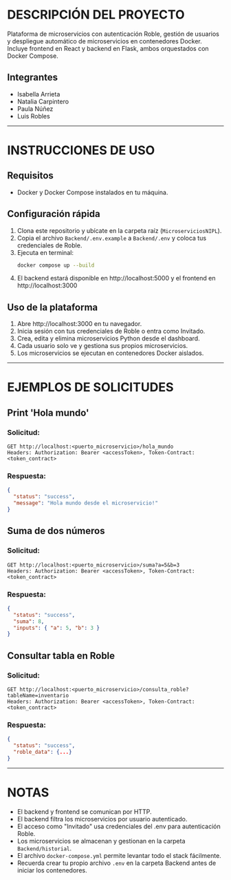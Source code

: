 # DESCRIPCIÓN DEL PROYECTO

Plataforma de microservicios con autenticación Roble, gestión de usuarios y despliegue automático de microservicios en contenedores Docker. Incluye frontend en React y backend en Flask, ambos orquestados con Docker Compose.

## Integrantes

- Isabella Arrieta
- Natalia Carpintero
- Paula Núñez
- Luis Robles

---

# INSTRUCCIONES DE USO

## Requisitos

- Docker y Docker Compose instalados en tu máquina.

## Configuración rápida

1. Clona este repositorio y ubícate en la carpeta raíz (`MicroserviciosNIPL`).
2. Copia el archivo `Backend/.env.example` a `Backend/.env` y coloca tus credenciales de Roble.
3. Ejecuta en terminal:
   ```sh
   docker compose up --build
   ```
4. El backend estará disponible en http://localhost:5000 y el frontend en http://localhost:3000

## Uso de la plataforma

1. Abre http://localhost:3000 en tu navegador.
2. Inicia sesión con tus credenciales de Roble o entra como Invitado.
3. Crea, edita y elimina microservicios Python desde el dashboard.
4. Cada usuario solo ve y gestiona sus propios microservicios.
5. Los microservicios se ejecutan en contenedores Docker aislados.

---

# EJEMPLOS DE SOLICITUDES

## Print 'Hola mundo'

### Solicitud:

```
GET http://localhost:<puerto_microservicio>/hola_mundo
Headers: Authorization: Bearer <accessToken>, Token-Contract: <token_contract>
```

### Respuesta:

```json
{
  "status": "success",
  "message": "Hola mundo desde el microservicio!"
}
```

## Suma de dos números

### Solicitud:

```
GET http://localhost:<puerto_microservicio>/suma?a=5&b=3
Headers: Authorization: Bearer <accessToken>, Token-Contract: <token_contract>
```

### Respuesta:

```json
{
  "status": "success",
  "suma": 8,
  "inputs": { "a": 5, "b": 3 }
}
```

## Consultar tabla en Roble

### Solicitud:

```
GET http://localhost:<puerto_microservicio>/consulta_roble?tableName=inventario
Headers: Authorization: Bearer <accessToken>, Token-Contract: <token_contract>
```

### Respuesta:

```json
{
  "status": "success",
  "roble_data": {...}
}
```

---

# NOTAS

- El backend y frontend se comunican por HTTP.
- El backend filtra los microservicios por usuario autenticado.
- El acceso como "Invitado" usa credenciales del .env para autenticación Roble.
- Los microservicios se almacenan y gestionan en la carpeta `Backend/historial`.
- El archivo `docker-compose.yml` permite levantar todo el stack fácilmente.
- Recuerda crear tu propio archivo `.env` en la carpeta Backend antes de iniciar los contenedores.

